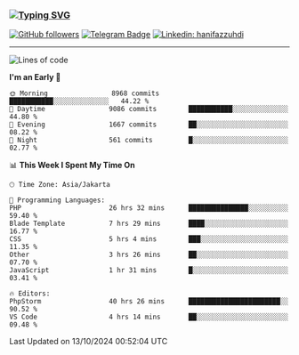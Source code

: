### [![Typing SVG](https://readme-typing-svg.herokuapp.com?font=lato&size=22&lines=Hi+There+👋)](https://git.io/typing-svg) 

[![GitHub followers](https://img.shields.io/github/followers/hanifazzuhdi?label=Follow&style=social)](https://github.com/hanifazzuhdi/?tab=follow) 
[![Telegram Badge](https://img.shields.io/badge/-hanif0198-blue?style=social&logo=telegram&link=https://www.t.me/hanif0198/)](https://www.t.me/hanif0198/) 
[![Linkedin: hanifazzuhdi](https://img.shields.io/badge/-hanifazzuhdi-blue?style=flat-square&logo=Linkedin&logoColor=white&link=https://www.linkedin.com/in/hanif-az-zuhdi-69688019b/)](https://www.linkedin.com/in/hanif-az-zuhdi-69688019b/) 

<hr/>

<!--START_SECTION:waka-->
![Lines of code](https://img.shields.io/badge/From%20Hello%20World%20I%27ve%20Written-69.8%20million%20lines%20of%20code-blue)

**I'm an Early 🐤** 

```text
🌞 Morning                8968 commits        ███████████░░░░░░░░░░░░░░   44.22 % 
🌆 Daytime                9086 commits        ███████████░░░░░░░░░░░░░░   44.80 % 
🌃 Evening                1667 commits        ██░░░░░░░░░░░░░░░░░░░░░░░   08.22 % 
🌙 Night                  561 commits         █░░░░░░░░░░░░░░░░░░░░░░░░   02.77 % 
```


📊 **This Week I Spent My Time On** 

```text
🕑︎ Time Zone: Asia/Jakarta

💬 Programming Languages: 
PHP                      26 hrs 32 mins      ███████████████░░░░░░░░░░   59.40 % 
Blade Template           7 hrs 29 mins       ████░░░░░░░░░░░░░░░░░░░░░   16.77 % 
CSS                      5 hrs 4 mins        ███░░░░░░░░░░░░░░░░░░░░░░   11.35 % 
Other                    3 hrs 26 mins       ██░░░░░░░░░░░░░░░░░░░░░░░   07.70 % 
JavaScript               1 hr 31 mins        █░░░░░░░░░░░░░░░░░░░░░░░░   03.41 % 

🔥 Editors: 
PhpStorm                 40 hrs 26 mins      ███████████████████████░░   90.52 % 
VS Code                  4 hrs 14 mins       ██░░░░░░░░░░░░░░░░░░░░░░░   09.48 % 
```


 Last Updated on 13/10/2024 00:52:04 UTC
<!--END_SECTION:waka-->
